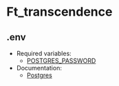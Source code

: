 # Ft_transcendence

## .env

* Required variables:
  * [POSTGRES_PASSWORD](https://github.com/docker-library/docs/blob/master/postgres/README.md#postgres_password)
* Documentation:
  * [Postgres](https://github.com/docker-library/docs/blob/master/postgres/README.md#environment-variables)
